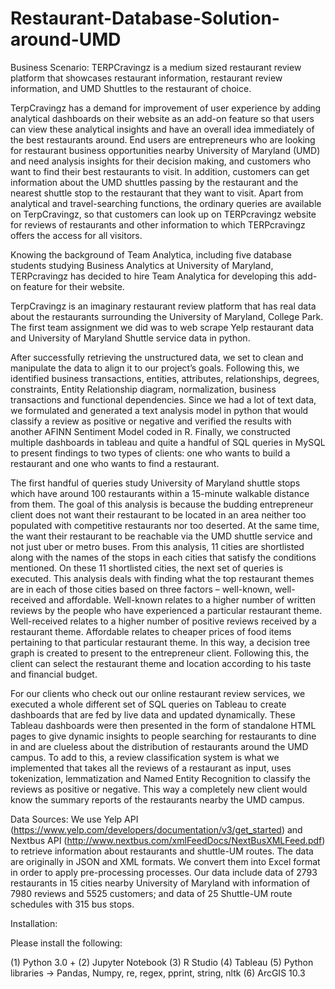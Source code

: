 # Restaurant-Database-Solution-around-UMD
Business Scenario: TERPCravingz is a medium sized restaurant review platform that showcases restaurant information, restaurant review information, and UMD Shuttles to the restaurant of choice.

TerpCravingz has a demand for improvement of user experience by adding analytical dashboards on their website as an add-on feature so that users can view these analytical insights and have an overall idea immediately of the best restaurants around. End users are entrepreneurs who are looking for restaurant business opportunities nearby University of Maryland (UMD) and need analysis insights for their decision making, and customers who want to find their best restaurants to visit. In addition, customers can get information about the UMD shuttles passing by the restaurant and the nearest shuttle stop to the restaurant that they want to visit. Apart from analytical and travel-searching functions, the ordinary queries are available on TerpCravingz, so that customers can look up on TERPcravingz website for reviews of restaurants and other information to which TERPcravingz offers the access for all visitors.

Knowing the background of Team Analytica, including five database students studying Business Analytics at University of Maryland, TERPcravingz has decided to hire Team Analytica for developing this add-on feature for their website.

TerpCravingz is an imaginary restaurant review platform that has real data about the restaurants surrounding the University of Maryland, College Park. The first team assignment we did was to web scrape Yelp restaurant data and University of Maryland Shuttle service data in python.

After successfully retrieving the unstructured data, we set to clean and manipulate the data to align it to our project’s goals. Following this, we identified business transactions, entities, attributes, relationships, degrees, constraints, Entity Relationship diagram, normalization, business transactions and functional dependencies. Since we had a lot of text data, we formulated and generated a text analysis model in python that would classify a review as positive or negative and verified the results with another AFINN Sentiment Model coded in R. Finally, we constructed multiple dashboards in tableau and quite a handful of SQL queries in MySQL to present findings to two types of clients: one who wants to build a restaurant and one who wants to find a restaurant.

The first handful of queries study University of Maryland shuttle stops which have around 100 restaurants within a 15-minute walkable distance from them. The goal of this analysis is because the budding entrepreneur client does not want their restaurant to be located in an area neither too populated with competitive restaurants nor too deserted. At the same time, the want their restaurant to be reachable via the UMD shuttle service and not just uber or metro buses. From this analysis, 11 cities are shortlisted along with the names of the stops in each cities that satisfy the conditions mentioned. On these 11 shortlisted cities, the next set of queries is executed. This analysis deals with finding what the top restaurant themes are in each of those cities based on three factors – well-known, well-received and affordable. Well-known relates to a higher number of written reviews by the people who have experienced a particular restaurant theme. Well-received relates to a higher number of positive reviews received by a restaurant theme. Affordable relates to cheaper prices of food items pertaining to that particular restaurant theme. In this way, a decision tree graph is created to present to the entrepreneur client. Following this, the client can select the restaurant theme and location according to his taste and financial budget.

For our clients who check out our online restaurant review services, we executed a whole different set of SQL queries on Tableau to create dashboards that are fed by live data and updated dynamically. These Tableau dashboards were then presented in the form of standalone HTML pages to give dynamic insights to people searching for restaurants to dine in and are clueless about the distribution of restaurants around the UMD campus. To add to this, a review classification system is what we implemented that takes all the reviews of a restaurant as input, uses tokenization, lemmatization and Named Entity Recognition to classify the reviews as positive or negative. This way a completely new client would know the summary reports of the restaurants nearby the UMD campus.

Data Sources: We use Yelp API (https://www.yelp.com/developers/documentation/v3/get_started) and Nextbus API (http://www.nextbus.com/xmlFeedDocs/NextBusXMLFeed.pdf) to retrieve information about restaurants and shuttle-UM routes. The data are originally in JSON and XML formats. We convert them into Excel format in order to apply pre-processing processes. Our data include data of 2793 restaurants in 15 cities nearby University of Maryland with information of 7980 reviews and 5525 customers; and data of 25 Shuttle-UM route schedules with 315 bus stops.

Installation:

Please install the following:

(1) Python 3.0 +
(2) Jupyter Notebook
(3) R Studio
(4) Tableau
(5) Python libraries -> Pandas, Numpy, re, regex, pprint, string, nltk
(6) ArcGIS 10.3
